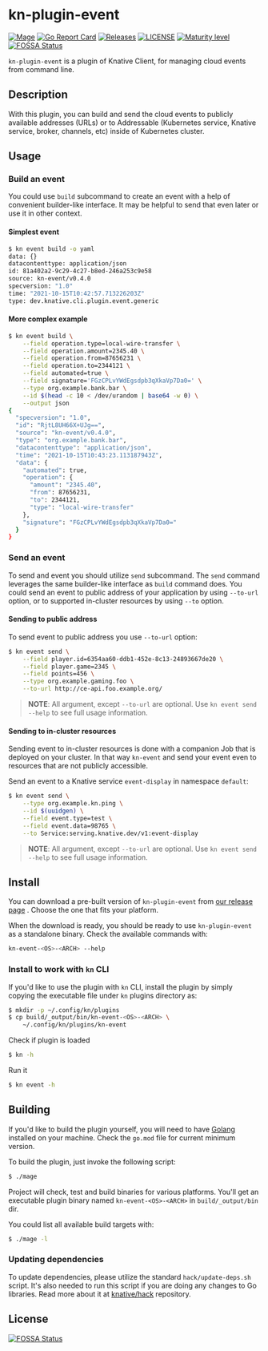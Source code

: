# kn-plugin-event

[![Mage](https://github.com/knative-sandbox/kn-plugin-event/actions/workflows/go.yml/badge.svg?branch=main)](https://github.com/knative-sandbox/kn-plugin-event/actions/workflows/go.yml)
[![Go Report Card](https://goreportcard.com/badge/knative-sandbox/kn-plugin-event)](https://goreportcard.com/report/knative-sandbox/kn-plugin-event)
[![Releases](https://img.shields.io/github/release-pre/knative-sandbox/kn-plugin-event.svg?sort=semver)](https://github.com/knative-sandbox/kn-plugin-event/releases)
[![LICENSE](https://img.shields.io/github/license/knative-sandbox/kn-plugin-event.svg)](https://github.com/knative-sandbox/kn-plugin-event/blob/main/LICENSE)
[![Maturity level](https://img.shields.io/badge/Maturity%20level-ALPHA-red)](https://github.com/knative/community/tree/main/mechanics/MATURITY-LEVELS.md)
[![FOSSA Status](https://app.fossa.com/api/projects/git%2Bgithub.com%2Fknative-extensions%2Fkn-plugin-event.svg?type=shield)](https://app.fossa.com/projects/git%2Bgithub.com%2Fknative-extensions%2Fkn-plugin-event?ref=badge_shield)

`kn-plugin-event` is a plugin of Knative Client, for managing cloud events from
command line.

## Description

With this plugin, you can build and send the cloud events to publicly available
addresses (URLs) or to Addressable (Kubernetes service, Knative service, broker,
channels, etc) inside of Kubernetes cluster.

## Usage

### Build an event

You could use `build` subcommand to create an event with a help of convenient
builder-like interface. It may be helpful to send that even later or use it in
other context.

#### Simplest event

```sh
$ kn event build -o yaml
data: {}
datacontenttype: application/json
id: 81a402a2-9c29-4c27-b8ed-246a253c9e58
source: kn-event/v0.4.0
specversion: "1.0"
time: "2021-10-15T10:42:57.713226203Z"
type: dev.knative.cli.plugin.event.generic
```

#### More complex example

```sh
$ kn event build \
    --field operation.type=local-wire-transfer \
    --field operation.amount=2345.40 \
    --field operation.from=87656231 \
    --field operation.to=2344121 \
    --field automated=true \
    --field signature='FGzCPLvYWdEgsdpb3qXkaVp7Da0=' \
    --type org.example.bank.bar \
    --id $(head -c 10 < /dev/urandom | base64 -w 0) \
    --output json
{
  "specversion": "1.0",
  "id": "RjtL8UH66X+UJg==",
  "source": "kn-event/v0.4.0",
  "type": "org.example.bank.bar",
  "datacontenttype": "application/json",
  "time": "2021-10-15T10:43:23.113187943Z",
  "data": {
    "automated": true,
    "operation": {
      "amount": "2345.40",
      "from": 87656231,
      "to": 2344121,
      "type": "local-wire-transfer"
    },
    "signature": "FGzCPLvYWdEgsdpb3qXkaVp7Da0="
  }
}
```

### Send an event

To send and event you should utilize `send` subcommand. The `send` command
leverages the same builder-like interface as `build` command does. You could
send an event to public address of your application by using `--to-url` option,
or to supported in-cluster resources by using `--to` option.

#### Sending to public address

To send event to public address you use `--to-url` option:

```sh
$ kn event send \
    --field player.id=6354aa60-ddb1-452e-8c13-24893667de20 \
    --field player.game=2345 \
    --field points=456 \
    --type org.example.gaming.foo \
    --to-url http://ce-api.foo.example.org/
```

> **NOTE**: All argument, except `--to-url` are optional. Use
> `kn event send --help` to see full usage information.

#### Sending to in-cluster resources

Sending event to in-cluster resources is done with a companion Job that is
deployed on your cluster. In that way `kn-event` and send your event even to
resources that are not publicly accessible.

Send an event to a Knative service `event-display` in namespace `default`:

```sh
$ kn event send \
    --type org.example.kn.ping \
    --id $(uuidgen) \
    --field event.type=test \
    --field event.data=98765 \
    --to Service:serving.knative.dev/v1:event-display
```

> **NOTE**: All argument, except `--to-url` are optional. Use
> `kn event send --help` to see full usage information.

## Install

You can download a pre-built version of `kn-plugin-event` from
[our release page](https://github.com/knative-sandbox/kn-plugin-event/releases)
. Choose the one that fits your platform.

When the download is ready, you should be ready to use `kn-plugin-event` as a
standalone binary. Check the available commands with:

```sh
kn-event-<OS>-<ARCH> --help
```

### Install to work with `kn` CLI

If you'd like to use the plugin with `kn` CLI, install the plugin by simply
copying the executable file under `kn` plugins directory as:

```sh
$ mkdir -p ~/.config/kn/plugins
$ cp build/_output/bin/kn-event-<OS>-<ARCH> \
    ~/.config/kn/plugins/kn-event
```

Check if plugin is loaded

```sh
$ kn -h
```

Run it

```sh
$ kn event -h
```

## Building

If you'd like to build the plugin yourself, you will need to have
[Golang](https://golang.org/) installed on your machine. Check the `go.mod` file
for current minimum version.

To build the plugin, just invoke the following script:

```sh
$ ./mage
```

Project will check, test and build binaries for various platforms. You'll get an
executable plugin binary named `kn-event-<OS>-<ARCH>` in `build/_output/bin`
dir.

You could list all available build targets with:

```sh
$ ./mage -l
```

### Updating dependencies

To update dependencies, please utilize the standard `hack/update-deps.sh`
script. It's also needed to run this script if you are doing any changes to Go
libraries. Read more about it at [knative/hack](https://github.com/knative/hack)
repository.


## License
[![FOSSA Status](https://app.fossa.com/api/projects/git%2Bgithub.com%2Fknative-extensions%2Fkn-plugin-event.svg?type=large)](https://app.fossa.com/projects/git%2Bgithub.com%2Fknative-extensions%2Fkn-plugin-event?ref=badge_large)